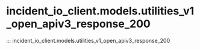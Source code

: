 # incident_io_client.models.utilities_v1_open_apiv3_response_200

::: incident_io_client.models.utilities_v1_open_apiv3_response_200
